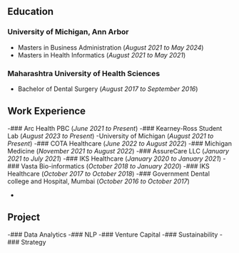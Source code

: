 ## Education
### University of Michigan, Ann Arbor 
- Masters in Business Administration (_August 2021 to May 2024_)
- Masters in Health Informatics (_August 2021 to May 2021_)

### Maharashtra University of Health Sciences
- Bachelor of Dental Surgery (_August 2017 to September 2016_)

## Work Experience
-### Arc Health PBC (_June 2021 to Present_)
-### Kearney-Ross Student Lab (_August 2023 to Present_)
-University of Michigan (_August 2021 to Present_)
-### COTA Healthcare (_June 2022 to August 2022_)
-### Michigan Medicine (_November 2021 to August 2022_)
-### AssureCare LLC (_January 2021 to July 2021_)
-### IKS Healthcare (_January 2020 to January 2021_)
-### Vasta Bio-informatics (_October 2018 to January 2020_)
-### IKS Healthcare (_October 2017 to October 2018_)
-### Government Dental college and Hospital, Mumbai (_October 2016 to October 2017_)

-

## Project
-### Data Analytics
-### NLP
-### Venture Capital
-### Sustainability
-### Strategy
  
